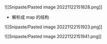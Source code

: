 ![[Snipaste/Pasted image 20221122151828.png]]

- 解析成 map 的结构

![[Snipaste/Pasted image 20221122151923.png]]

![[Snipaste/Pasted image 20221122151941.png]]

 
